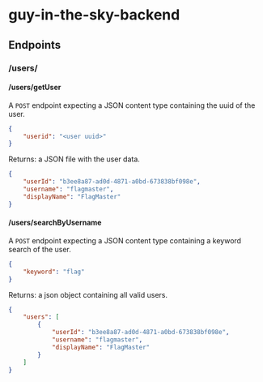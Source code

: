 # guy-in-the-sky-backend

## Endpoints

### /users/

#### /users/getUser

A ``POST`` endpoint expecting a JSON content type containing the uuid of the user.
```json
{ 
    "userid": "<user uuid>"
}
```
Returns: a JSON file with the user data.

```json
{
    "userId": "b3ee8a87-ad0d-4871-a0bd-673838bf098e",
    "username": "flagmaster",
    "displayName": "FlagMaster"
}
```

#### /users/searchByUsername

A ``POST`` endpoint expecting a JSON content type containing a keyword search of the user.
```json
{
    "keyword": "flag"
}
```

Returns: a json object containing all valid users.
```json
{
    "users": [
        {
            "userId": "b3ee8a87-ad0d-4871-a0bd-673838bf098e",
            "username": "flagmaster",
            "displayName": "FlagMaster"
        }
    ]
}
```




